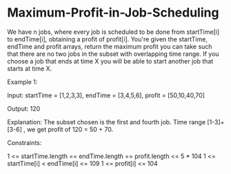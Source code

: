 # Maximum-Profit-in-Job-Scheduling
We have n jobs, where every job is scheduled to be done from startTime[i] to endTime[i], obtaining a profit of profit[i].  You're given the startTime, endTime and profit arrays, return the maximum profit you can take such that there are no two jobs in the subset with overlapping time range.  If you choose a job that ends at time X you will be able to start another job that starts at time X.


Example 1:


Input: startTime = [1,2,3,3], endTime = [3,4,5,6], profit = [50,10,40,70]


Output: 120


Explanation: The subset chosen is the first and fourth job. 
Time range [1-3]+[3-6] , we get profit of 120 = 50 + 70.


Constraints:

1 <= startTime.length == endTime.length == profit.length <= 5 * 104
1 <= startTime[i] < endTime[i] <= 109
1 <= profit[i] <= 104
